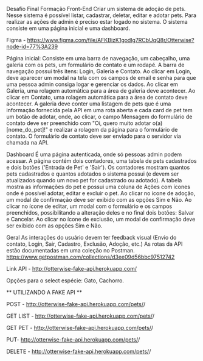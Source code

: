 Desafio Final Formação Front-End
Criar um sistema de adoção de pets. Nesse sistema é possível listar, cadastrar, deletar, editar e adotar pets. Para realizar as ações de admin é preciso estar logado no sistema. O sistema consiste em uma página inicial e uma dashboard.

Figma - https://www.figma.com/file/AFKBizK1godlg7RCbUqQ8r/Otterwise?node-id=77%3A239

Página inicial:
Consiste em uma barra de navegação, um cabeçalho, uma galeria com os pets, um formulário de contato e um rodapé.
A barra de navegação possui três itens: Login, Galeria e Contato.
Ao clicar em Login, deve aparecer um modal na tela com os campos de email e senha para que uma pessoa admin consiga logar e gerenciar os dados.
Ao clicar em Galeria, uma rolagem automática para a área de galeria deve acontecer.
Ao clicar em Contato, uma rolagem automática para a área de contato deve acontecer.
A galeria deve conter uma listagem de pets que é uma informação fornecida pela API em uma rota aberta e cada card de pet tem um botão de adotar, onde, ao clicar, o campo Mensagem do formulário de contato deve ser preenchido com "Oi, quero muito adotar o(a) [nome_do_pet]!" e realizar a rolagem da página para o formulário de contato.
O formulário de contato deve ser enviado para o servidor via chamada na API.

Dashboard
É uma página autenticada, onde só pessoas admin podem acessar.
A página contém dois contadores, uma tabela de pets cadastrados e dois botões ('Entrada de Pet' e 'Sair').
Os contadores mostram quantos pets cadastrados e quantos adotados o sistema possui (e devem ser atualizados quando um novo pet for cadastrado ou adotado).
A tabela mostra as informações do pet e possui uma coluna de Ações com ícones onde é possível adotar, editar e excluir o pet.
Ao clicar no ícone de adoção, um modal de confirmação deve ser exibido com as opções Sim e Não.
Ao clicar no ícone de editar, um modal com o formulário e os campos preenchidos, possibilitando a alteração deles e no final dois botões: Salvar e Cancelar.
Ao clicar no ícone de exclusão, um modal de confirmação deve ser exibido com as opções Sim e Não.

Geral
As interações do usuário devem ter feedback visual (Envio do contato, Login, Sair, Cadastro, Exclusão, Adoção, etc.)
As rotas da API estão documentadas em uma coleção no Postman.
https://www.getpostman.com/collections/d3ee09d56bbc97512742

Link API - http://otterwise-fake-api.herokuapp.com/

Opções para o select espécie: Gato, Cachorro.

** UTILIZANDO A FAKE API **

POST - http://otterwise-fake-api.herokuapp.com/pets/<apiCode>/

GET LIST - http://otterwise-fake-api.herokuapp.com/pets/<apiCode>/

GET PET - http://otterwise-fake-api.herokuapp.com/pets/<apiCode>/<petId>

PUT- http://otterwise-fake-api.herokuapp.com/pets/<apiCode>/<petId>

DELETE - http://otterwise-fake-api.herokuapp.com/pets/<apiCode>/<petId>
